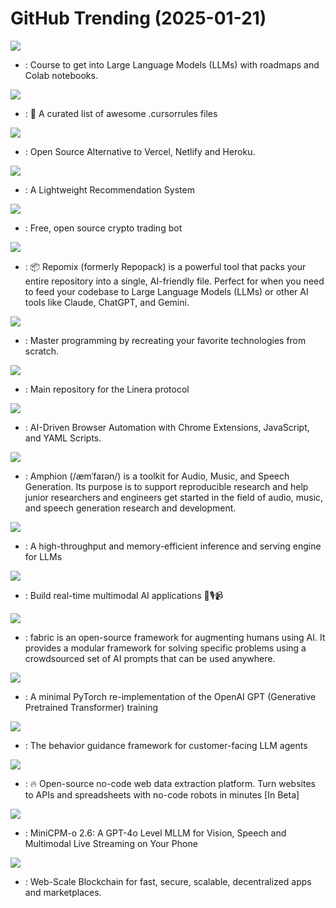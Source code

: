 # GitHub Trending (2025-01-21)

![](https://img.shields.io/badge/Jupyter%20Notebook-New%20305-green?style=flat-square&logo=appveyor)
- [](https://github.comundefined): Course to get into Large Language Models (LLMs) with roadmaps and Colab notebooks.

![](https://img.shields.io/badge/none-New%20612-green?style=flat-square&logo=appveyor)
- [](https://github.comundefined): 📄 A curated list of awesome .cursorrules files

![](https://img.shields.io/badge/TypeScript-New%202-green?style=flat-square&logo=appveyor)
- [](https://github.comundefined): Open Source Alternative to Vercel, Netlify and Heroku.

![](https://img.shields.io/badge/Python-New%20138-green?style=flat-square&logo=appveyor)
- [](https://github.comundefined): A Lightweight Recommendation System

![](https://img.shields.io/badge/Python-New%20277-green?style=flat-square&logo=appveyor)
- [](https://github.comundefined): Free, open source crypto trading bot

![](https://img.shields.io/badge/TypeScript-New%20176-green?style=flat-square&logo=appveyor)
- [](https://github.comundefined): 📦 Repomix (formerly Repopack) is a powerful tool that packs your entire repository into a single, AI-friendly file. Perfect for when you need to feed your codebase to Large Language Models (LLMs) or other AI tools like Claude, ChatGPT, and Gemini.

![](https://img.shields.io/badge/Markdown-New%20360-green?style=flat-square&logo=appveyor)
- [](https://github.comundefined): Master programming by recreating your favorite technologies from scratch.

![](https://img.shields.io/badge/Rust-New%20748-green?style=flat-square&logo=appveyor)
- [](https://github.comundefined): Main repository for the Linera protocol

![](https://img.shields.io/badge/HTML-New%20219-green?style=flat-square&logo=appveyor)
- [](https://github.comundefined): AI-Driven Browser Automation with Chrome Extensions, JavaScript, and YAML Scripts.

![](https://img.shields.io/badge/Python-New%2015-green?style=flat-square&logo=appveyor)
- [](https://github.comundefined): Amphion (/æmˈfaɪən/) is a toolkit for Audio, Music, and Speech Generation. Its purpose is to support reproducible research and help junior researchers and engineers get started in the field of audio, music, and speech generation research and development.

![](https://img.shields.io/badge/Python-New%20145-green?style=flat-square&logo=appveyor)
- [](https://github.comundefined): A high-throughput and memory-efficient inference and serving engine for LLMs

![](https://img.shields.io/badge/Python-New%2036-green?style=flat-square&logo=appveyor)
- [](https://github.comundefined): Build real-time multimodal AI applications 🤖🎙️📹

![](https://img.shields.io/badge/Go-New%20216-green?style=flat-square&logo=appveyor)
- [](https://github.comundefined): fabric is an open-source framework for augmenting humans using AI. It provides a modular framework for solving specific problems using a crowdsourced set of AI prompts that can be used anywhere.

![](https://img.shields.io/badge/Python-New%2063-green?style=flat-square&logo=appveyor)
- [](https://github.comundefined): A minimal PyTorch re-implementation of the OpenAI GPT (Generative Pretrained Transformer) training

![](https://img.shields.io/badge/Python-New%2085-green?style=flat-square&logo=appveyor)
- [](https://github.comundefined): The behavior guidance framework for customer-facing LLM agents

![](https://img.shields.io/badge/TypeScript-New%20354-green?style=flat-square&logo=appveyor)
- [](https://github.comundefined): 🔥 Open-source no-code web data extraction platform. Turn websites to APIs and spreadsheets with no-code robots in minutes [In Beta]

![](https://img.shields.io/badge/Python-New%20273-green?style=flat-square&logo=appveyor)
- [](https://github.comundefined): MiniCPM-o 2.6: A GPT-4o Level MLLM for Vision, Speech and Multimodal Live Streaming on Your Phone

![](https://img.shields.io/badge/Rust-New%2024-green?style=flat-square&logo=appveyor)
- [](https://github.comundefined): Web-Scale Blockchain for fast, secure, scalable, decentralized apps and marketplaces.

